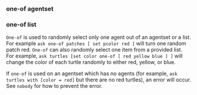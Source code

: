 ### **one-of** agentset
### **one-of** list
`One-of` is used to randomly select only one agent out of an agentset or a list. For example `ask one-of patches [ set pcolor red ]` will turn one random patch red. `One-of` can also randomly select one item from a provided list. For example, `ask turtles [set color one-of [ red yellow blue ] ]` will change the color of each turtle randomly to either red, yellow, or blue.

If `one-of` is used on an agentset which has no agents (for example, `ask turtles with [color = red]` but there are no red turtles), an error will occur. See `nobody` for how to prevent the error. 